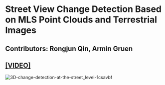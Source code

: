 # Street View Change Detection Based on MLS Point Clouds and Terrestrial Images  
## Contributors: Rongjun Qin, Armin Gruen
## [[VIDEO]](https://youtu.be/34-SBCQRpQw)

![3D-change-detection-at-the-street_level-1csavbf](https://user-images.githubusercontent.com/32317924/125025342-83501080-e050-11eb-80d6-46346297c36e.png)
